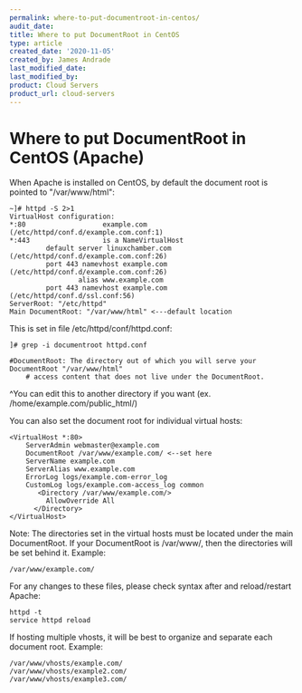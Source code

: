 ```yaml
---
permalink: where-to-put-documentroot-in-centos/
audit_date:
title: Where to put DocumentRoot in CentOS
type: article
created_date: '2020-11-05'
created_by: James Andrade
last_modified_date:
last_modified_by:
product: Cloud Servers
product_url: cloud-servers
---
```


# Where to put DocumentRoot in CentOS (Apache)

When Apache is installed on CentOS, by default the document root is pointed to "/var/www/html":
```
~]# httpd -S 2>1
VirtualHost configuration:
*:80                   example.com (/etc/httpd/conf.d/example.com.conf:1)
*:443                  is a NameVirtualHost
         default server linuxchamber.com (/etc/httpd/conf.d/example.com.conf:26)
         port 443 namevhost example.com (/etc/httpd/conf.d/example.com.conf:26)
                 alias www.example.com
         port 443 namevhost example.com (/etc/httpd/conf.d/ssl.conf:56)
ServerRoot: "/etc/httpd"
Main DocumentRoot: "/var/www/html" <---default location
```

This is set in file /etc/httpd/conf/httpd.conf:
```
]# grep -i documentroot httpd.conf 

#DocumentRoot: The directory out of which you will serve your
DocumentRoot "/var/www/html"
    # access content that does not live under the DocumentRoot.
```
^You can edit this to another directory if you want (ex. /home/example.com/public_html/)

You can also set the document root for individual virtual hosts:
```
<VirtualHost *:80>
    ServerAdmin webmaster@example.com
    DocumentRoot /var/www/example.com/ <--set here
    ServerName example.com
    ServerAlias www.example.com
    ErrorLog logs/example.com-error_log
    CustomLog logs/example.com-access_log common
       <Directory /var/www/example.com/>
         AllowOverride All
      </Directory>
</VirtualHost>
```
Note: The directories set in the virtual hosts must be located under the main DocumentRoot. If your DocumentRoot is /var/www/, then the directories will be set behind it.
Example:
```
/var/www/example.com/
```
For any changes to these files, please check syntax after and reload/restart Apache:
```
httpd -t
service httpd reload
```
If hosting multiple vhosts, it will be best to organize and separate each document root.
Example:
```
/var/www/vhosts/example.com/
/var/www/vhosts/example2.com/
/var/www/vhosts/example3.com/
```
